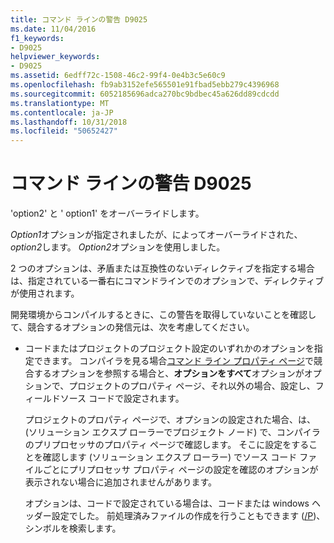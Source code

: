 ```yaml
---
title: コマンド ラインの警告 D9025
ms.date: 11/04/2016
f1_keywords:
- D9025
helpviewer_keywords:
- D9025
ms.assetid: 6edff72c-1508-46c2-99f4-0e4b3c5e60c9
ms.openlocfilehash: fb9ab3152efe565501e91fbad5ebb279c4396968
ms.sourcegitcommit: 6052185696adca270bc9bdbec45a626dd89cdcdd
ms.translationtype: MT
ms.contentlocale: ja-JP
ms.lasthandoff: 10/31/2018
ms.locfileid: "50652427"
---
```

# <a name="command-line-warning-d9025"></a>コマンド ラインの警告 D9025

'option2' と ' option1' をオーバーライドします。

*Option1*オプションが指定されましたが、によってオーバーライドされた、 *option2*します。 *Option2*オプションを使用しました。

2 つのオプションは、矛盾または互換性のないディレクティブを指定する場合は、指定されている一番右にコマンドラインでのオプションで、ディレクティブが使用されます。

開発環境からコンパイルするときに、この警告を取得していないことを確認して、競合するオプションの発信元は、次を考慮してください。

- コードまたはプロジェクトのプロジェクト設定のいずれかのオプションを指定できます。 コンパイラを見る場合[コマンド ライン プロパティ ページ](../../ide/command-line-property-pages.md)で競合するオプションを参照する場合と、**オプションをすべて**オプションがオプションで、プロジェクトのプロパティ ページ、それ以外の場合、設定し、フィールドソース コードで設定されます。

   プロジェクトのプロパティ ページで、オプションの設定された場合、は、(ソリューション エクスプ ローラーでプロジェクト ノード) で、コンパイラのプリプロセッサのプロパティ ページで確認します。  そこに設定をすることを確認します (ソリューション エクスプ ローラー) でソース コード ファイルごとにプリプロセッサ プロパティ ページの設定を確認のオプションが表示されない場合に追加されませんがあります。

   オプションは、コードで設定されている場合は、コードまたは windows ヘッダー設定でした。  前処理済みファイルの作成を行うこともできます ([/P](../../build/reference/p-preprocess-to-a-file.md))、シンボルを検索します。